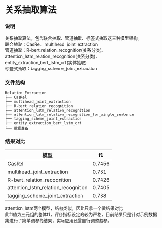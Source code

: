 # 关系抽取算法
### 说明
关系抽取算法，包含联合抽取、管道抽取、标签式抽取这三种模型架构。    
联合抽取：CasRel、multihead_joint_extraction  
管道抽取：R-bert_relation_recognition(关系分类)、attention_lstm_relation_recognition(关系分类)、entity_extraction_bert_lstm_crf(实体抽取)  
标签式抽取：tagging_scheme_joint_extraction
### 文件结构
```
Relation_Extraction
├── CasRel
├── multihead_joint_extraction
├── R-bert_relation_recognition
├── attention_lstm_relation_recognition
├── attention_lstm_relation_recognition_for_single_sentence
├── tagging_scheme_joint_extraction
├── entity_extraction_bert_lstm_crf
└── 数据准备
```
### 结果对比

| 模型 | f1 | 
| ---- | ---- | 
| CasRel | 0.7456 | 
| multihead_joint_extraction | 0.731 | 
| R-bert_relation_recognition | 0.7426| 
| attention_lstm_relation_recognition | 0.7405|
| tagging_scheme_joint_extraction | 0.738|

attention_lstm两个模型，结构类似，因此只拿一个做结果对比  
此f1值为三元组的整体f1，评价指标设定的较为严格，目前结果只是针对示例数据集进行了简单调参的结果，实际应用还需自行调整超参。